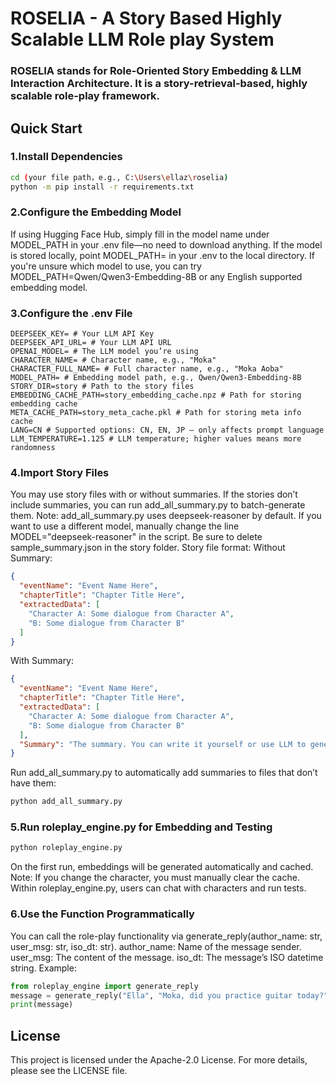 # ROSELIA - A Story Based Highly Scalable LLM Role play System
### ROSELIA stands for Role-Oriented Story Embedding &amp; LLM Interaction Architecture. It is a story-retrieval-based, highly scalable role-play framework.
## Quick Start

### 1.Install Dependencies
```bash
cd (your file path，e.g., C:\Users\ellaz\roselia)
python -m pip install -r requirements.txt
```
### 2.Configure the Embedding Model
If using Hugging Face Hub, simply fill in the model name under MODEL_PATH in your .env file—no need to download anything.
If the model is stored locally, point MODEL_PATH= in your .env to the local directory.
If you're unsure which model to use, you can try MODEL_PATH=Qwen/Qwen3-Embedding-8B or any English supported embedding model. 

### 3.Configure the .env File
```
DEEPSEEK_KEY= # Your LLM API Key
DEEPSEEK_API_URL= # Your LLM API URL
OPENAI_MODEL= # The LLM model you’re using
CHARACTER_NAME= # Character name, e.g., "Moka"
CHARACTER_FULL_NAME= # Full character name, e.g., "Moka Aoba"
MODEL_PATH= # Embedding model path, e.g., Qwen/Qwen3-Embedding-8B
STORY_DIR=story # Path to the story files
EMBEDDING_CACHE_PATH=story_embedding_cache.npz # Path for storing embedding cache
META_CACHE_PATH=story_meta_cache.pkl # Path for storing meta info cache
LANG=CN # Supported options: CN, EN, JP — only affects prompt language
LLM_TEMPERATURE=1.125 # LLM temperature; higher values means more randomness
```

### 4.Import Story Files
You may use story files with or without summaries.
If the stories don’t include summaries, you can run add_all_summary.py to batch-generate them.
Note: add_all_summary.py uses deepseek-reasoner by default. If you want to use a different model, manually change the line MODEL="deepseek-reasoner" in the script.
Be sure to delete sample_summary.json in the story folder.
Story file format:
Without Summary:
```json
{
  "eventName": "Event Name Here",
  "chapterTitle": "Chapter Title Here",
  "extractedData": [
    "Character A: Some dialogue from Character A",
    "B: Some dialogue from Character B"
  ]
}
```
With Summary:
```json
{
  "eventName": "Event Name Here",
  "chapterTitle": "Chapter Title Here",
  "extractedData": [
    "Character A: Some dialogue from Character A",
    "B: Some dialogue from Character B"
  ],
  "Summary": "The summary. You can write it yourself or use LLM to generate it."
}
```
Run add_all_summary.py to automatically add summaries to files that don’t have them:
```bash
python add_all_summary.py
```

### 5.Run roleplay_engine.py for Embedding and Testing
```bash
python roleplay_engine.py
```
On the first run, embeddings will be generated automatically and cached.
Note: If you change the character, you must manually clear the cache.
Within roleplay_engine.py, users can chat with characters and run tests.

### 6.Use the Function Programmatically
You can call the role-play functionality via generate_reply(author_name: str, user_msg: str, iso_dt: str).
author_name: Name of the message sender.
user_msg: The content of the message.
iso_dt: The message’s ISO datetime string.
Example:
```python
from roleplay_engine import generate_reply
message = generate_reply("Ella", "Moka, did you practice guitar today?", "2025-06-16T11:45:14-07:00")
print(message)
```

## License
This project is licensed under the Apache-2.0 License. For more details, please see the LICENSE file.

